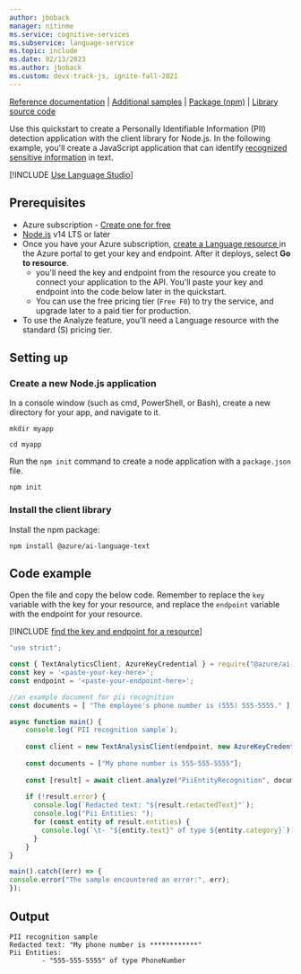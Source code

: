 ```yaml
---
author: jboback
manager: nitinme
ms.service: cognitive-services
ms.subservice: language-service
ms.topic: include
ms.date: 02/13/2023
ms.author: jboback
ms.custom: devx-track-js, ignite-fall-2021
---
```


[Reference documentation](/javascript/api/overview/azure/ai-language-text-readme) | [Additional samples](https://github.com/Azure/azure-sdk-for-js/tree/main/sdk/cognitivelanguage/ai-language-text/samples/v1) | [Package (npm)](https://www.npmjs.com/package/@azure/ai-language-text) | [Library source code](https://github.com/Azure/azure-sdk-for-js/tree/main/sdk/cognitivelanguage/ai-language-text) 

Use this quickstart to create a Personally Identifiable Information (PII) detection application with the client library for Node.js. In the following example, you'll create a JavaScript application that can identify [recognized sensitive information](../../concepts/entity-categories.md) in text.

[!INCLUDE [Use Language Studio](../use-language-studio.md)]

## Prerequisites

* Azure subscription - [Create one for free](https://azure.microsoft.com/free/cognitive-services)
* [Node.js](https://nodejs.org/) v14 LTS or later
* Once you have your Azure subscription, <a href="https://portal.azure.com/#create/Microsoft.CognitiveServicesTextAnalytics"  title="Create a Language resource"  target="_blank">create a Language resource </a> in the Azure portal to get your key and endpoint. After it deploys, select **Go to resource**.
    * you'll need the key and endpoint from the resource you create to connect your application to the API. You'll paste your key and endpoint into the code below later in the quickstart.
    * You can use the free pricing tier (`Free F0`) to try the service, and upgrade later to a paid tier for production.
* To use the Analyze feature, you'll need a Language resource with the standard (S) pricing tier.



## Setting up

### Create a new Node.js application

In a console window (such as cmd, PowerShell, or Bash), create a new directory for your app, and navigate to it. 

```console
mkdir myapp 

cd myapp
```

Run the `npm init` command to create a node application with a `package.json` file. 

```console
npm init
```

### Install the client library

Install the npm package:

```console
npm install @azure/ai-language-text
```



## Code example

Open the file and copy the below code. Remember to replace the `key` variable with the key for your resource, and replace the `endpoint` variable with the endpoint for your resource. 

[!INCLUDE [find the key and endpoint for a resource](../../../includes/find-azure-resource-info.md)]

```javascript
"use strict";

const { TextAnalyticsClient, AzureKeyCredential } = require("@azure/ai-text-analytics");
const key = '<paste-your-key-here>';
const endpoint = '<paste-your-endpoint-here>';

//an example document for pii recognition
const documents = [ "The employee's phone number is (555) 555-5555." ];

async function main() {
    console.log(`PII recognition sample`);
  
    const client = new TextAnalysisClient(endpoint, new AzureKeyCredential(key));
  
    const documents = ["My phone number is 555-555-5555"];
  
    const [result] = await client.analyze("PiiEntityRecognition", documents, "en");
  
    if (!result.error) {
      console.log(`Redacted text: "${result.redactedText}"`);
      console.log("Pii Entities: ");
      for (const entity of result.entities) {
        console.log(`\t- "${entity.text}" of type ${entity.category}`);
      }
    }
}

main().catch((err) => {
console.error("The sample encountered an error:", err);
});
```



## Output

```console
PII recognition sample
Redacted text: "My phone number is ************"
Pii Entities:
        - "555-555-5555" of type PhoneNumber
```
